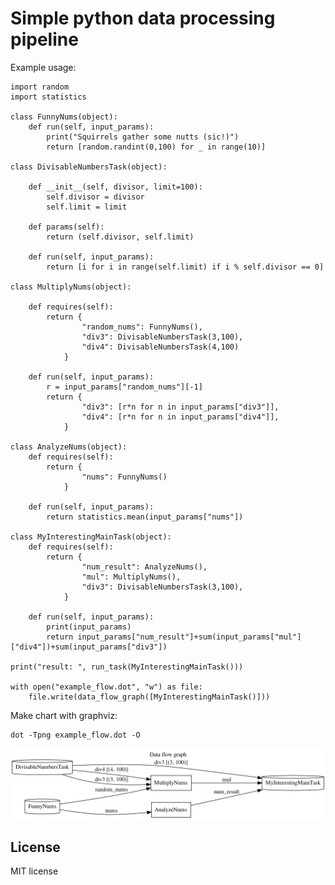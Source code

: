 # Simple python data processing pipeline #

Example usage:

    import random
    import statistics

    class FunnyNums(object):
        def run(self, input_params):
            print("Squirrels gather some nutts (sic!)")
            return [random.randint(0,100) for _ in range(10)]

    class DivisableNumbersTask(object):

        def __init__(self, divisor, limit=100):
            self.divisor = divisor
            self.limit = limit

        def params(self):
            return (self.divisor, self.limit)

        def run(self, input_params):
            return [i for i in range(self.limit) if i % self.divisor == 0]

    class MultiplyNums(object):

        def requires(self):
            return {
                    "random_nums": FunnyNums(),
                    "div3": DivisableNumbersTask(3,100),
                    "div4": DivisableNumbersTask(4,100)
                }

        def run(self, input_params):
            r = input_params["random_nums"][-1]
            return {
                    "div3": [r*n for n in input_params["div3"]],
                    "div4": [r*n for n in input_params["div4"]],
                }

    class AnalyzeNums(object):
        def requires(self):
            return {
                    "nums": FunnyNums()
                }

        def run(self, input_params):
            return statistics.mean(input_params["nums"])

    class MyInterestingMainTask(object):
        def requires(self):
            return {
                    "num_result": AnalyzeNums(),
                    "mul": MultiplyNums(),
                    "div3": DivisableNumbersTask(3,100),
                }

        def run(self, input_params):
            print(input_params)
            return input_params["num_result"]+sum(input_params["mul"]["div4"])+sum(input_params["div3"])

    print("result: ", run_task(MyInterestingMainTask()))

    with open("example_flow.dot", "w") as file:
        file.write(data_flow_graph([MyInterestingMainTask()]))


Make chart with graphviz:

    dot -Tpng example_flow.dot -O

![Pipeline example](example_flow.dot.png)


## License ##

MIT license
